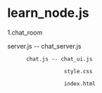 # learn_node.js
1.chat_room

server.js -- chat_server.js

          chat.js -- chat_ui.js

                      style.css

                      index.html